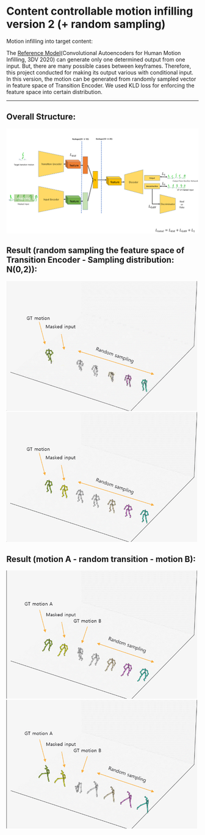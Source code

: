 # Content controllable motion infilling version 2 (+ random sampling)


Motion infilling into target content:

The [Reference Model](https://arxiv.org/abs/2010.11531)(Convolutional Autoencoders for Human Motion Infilling, 3DV 2020) can generate only one determined output from one input. But, there are many possible cases between keyframes. Therefore, this project conducted for making its output various with conditional input.
In this version, the motion can be generated from randomly sampled vector in feature space of Transition Encoder. We used KLD loss for enforcing the feature space into certain distribution.


-----------------

## Overall Structure:
<p float="center">
  <img src="./figs/model_overview2.png" width="700" />

</p>


## Result (random sampling the feature space of Transition Encoder - Sampling distribution: N(0,2)):
<p float="center">
  <img src="./figs/random_end1.gif" width="500" />
  <img src="./figs/random_mid1.gif" width="500" />
   
</p>


## Result (motion A - random transition - motion B):
<p float="center">
  <img src="./figs/random_AB.gif" width="500" />
  <img src="./figs/random_AB2.gif" width="500" />
   
</p>



